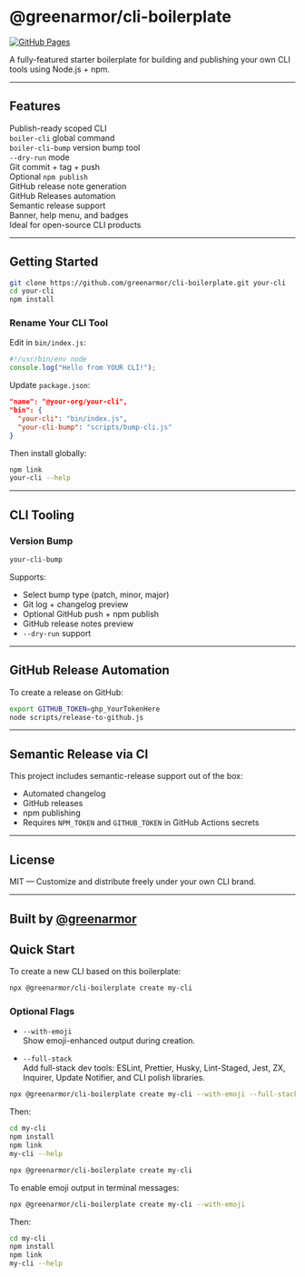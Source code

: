 # @greenarmor/cli-boilerplate
[![GitHub Pages](https://img.shields.io/badge/docs-online-success?logo=github&style=flat-square)](https://greenarmor.github.io/cli-boilerplate/)  


A fully-featured starter boilerplate for building and publishing your own CLI tools using Node.js + npm.

---

## Features

Publish-ready scoped CLI  
`boiler-cli` global command  
`boiler-cli-bump` version bump tool  
`--dry-run` mode  
Git commit + tag + push  
Optional `npm publish`  
GitHub release note generation  
GitHub Releases automation  
Semantic release support  
Banner, help menu, and badges  
Ideal for open-source CLI products

---

## Getting Started

```bash
git clone https://github.com/greenarmor/cli-boilerplate.git your-cli
cd your-cli
npm install
```

### Rename Your CLI Tool

Edit in `bin/index.js`:
```js
#!/usr/bin/env node
console.log("Hello from YOUR CLI!");
```

Update `package.json`:
```json
"name": "@your-org/your-cli",
"bin": {
  "your-cli": "bin/index.js",
  "your-cli-bump": "scripts/bump-cli.js"
}
```

Then install globally:

```bash
npm link
your-cli --help
```

---

## CLI Tooling

### Version Bump

```bash
your-cli-bump
```

Supports:
- Select bump type (patch, minor, major)
- Git log + changelog preview
- Optional GitHub push + npm publish
- GitHub release notes preview
- `--dry-run` support

---

## GitHub Release Automation

To create a release on GitHub:

```bash
export GITHUB_TOKEN=ghp_YourTokenHere
node scripts/release-to-github.js
```

---

## Semantic Release via CI

This project includes semantic-release support out of the box:
- Automated changelog
- GitHub releases
- npm publishing
- Requires `NPM_TOKEN` and `GITHUB_TOKEN` in GitHub Actions secrets

---

## License

MIT — Customize and distribute freely under your own CLI brand.

---

## Built by [@greenarmor](https://github.com/greenarmor)


## Quick Start

To create a new CLI based on this boilerplate:

```bash
npx @greenarmor/cli-boilerplate create my-cli
```

### Optional Flags

- `--with-emoji`  
  Show emoji-enhanced output during creation.

- `--full-stack`  
  Add full-stack dev tools: ESLint, Prettier, Husky, Lint-Staged, Jest, ZX, Inquirer, Update Notifier, and CLI polish libraries.

```bash
npx @greenarmor/cli-boilerplate create my-cli --with-emoji --full-stack
```

Then:

```bash
cd my-cli
npm install
npm link
my-cli --help
```
```bash
npx @greenarmor/cli-boilerplate create my-cli
```

To enable emoji output in terminal messages:

```bash
npx @greenarmor/cli-boilerplate create my-cli --with-emoji
```

Then:

```bash
cd my-cli
npm install
npm link
my-cli --help
```
